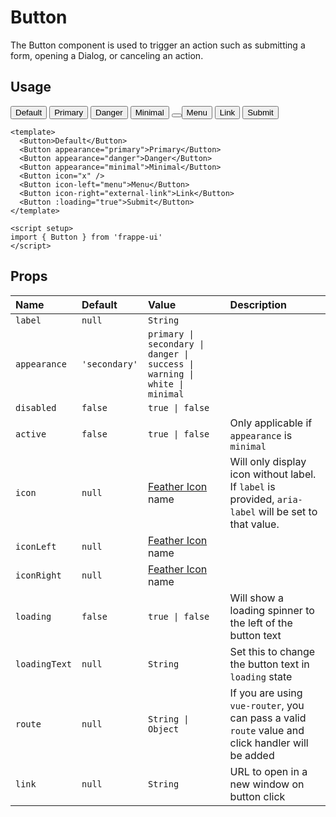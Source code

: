 <script setup>
import Button from '../../src/components/Button.vue'
</script>

# Button

The Button component is used to trigger an action such as submitting a form,
opening a Dialog, or canceling an action.

## Usage

<Story class="gap-4">
  <Button>Default</Button>
  <Button appearance="primary">Primary</Button>
  <Button appearance="danger">Danger</Button>
  <Button appearance="minimal">Minimal</Button>
  <Button icon="x" />
  <Button icon-left="menu">Menu</Button>
  <Button icon-right="external-link">Link</Button>
  <Button :loading="true">Submit</Button>
</Story>

```vue
<template>
  <Button>Default</Button>
  <Button appearance="primary">Primary</Button>
  <Button appearance="danger">Danger</Button>
  <Button appearance="minimal">Minimal</Button>
  <Button icon="x" />
  <Button icon-left="menu">Menu</Button>
  <Button icon-right="external-link">Link</Button>
  <Button :loading="true">Submit</Button>
</template>

<script setup>
import { Button } from 'frappe-ui'
</script>
```

## Props

| Name          | Default       | Value                                                                      | Description                                                                                           |
| :------------ | :------------ | :------------------------------------------------------------------------- | :---------------------------------------------------------------------------------------------------- |
| `label`       | `null`        | `String`                                                                   |
| `appearance`  | `'secondary'` | `primary \| secondary \| danger \| success \| warning \| white \| minimal` |
| `disabled`    | `false`       | `true \| false`                                                            |
| `active`      | `false`       | `true \| false`                                                            | Only applicable if `appearance` is `minimal`                                                          |
| `icon`        | `null`        | [Feather Icon](/components/feathericon) name                               | Will only display icon without label. If `label` is provided, `aria-label` will be set to that value. |
| `iconLeft`    | `null`        | [Feather Icon](/components/feathericon) name                               |                                                                                                       |
| `iconRight`   | `null`        | [Feather Icon](/components/feathericon) name                               |                                                                                                       |
| `loading`     | `false`       | `true \| false`                                                            | Will show a loading spinner to the left of the button text                                            |
| `loadingText` | `null`        | `String`                                                                   | Set this to change the button text in `loading` state                                                 |
| `route`       | `null`        | `String \| Object`                                                         | If you are using `vue-router`, you can pass a valid `route` value and click handler will be added     |
| `link`        | `null`        | `String`                                                                   | URL to open in a new window on button click                                                           |
